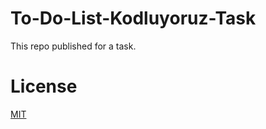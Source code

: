 # To-Do-List-Kodluyoruz-Task
This repo published for a task.

# License
[MIT](https://github.com/rzsaglam/To-Do-List-Kodluyoruz-Task/blob/master/LICENSE)
